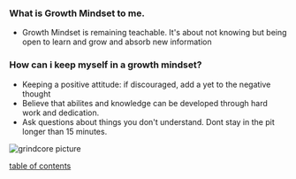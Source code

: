 ### What is Growth Mindset to me.

- Growth Mindset is remaining teachable. It's about not knowing but being open to learn and grow and absorb new information

### How can i keep myself in a growth mindset?

- Keeping a positive attitude: if discouraged, add a yet to the negative thought
- Believe that abilites and knowledge can be developed through hard work and dedication.
- Ask questions about things you don't understand. Dont stay in the pit longer than 15 minutes.

![grindcore picture](https://media2.fdncms.com/eastbayexpress/imager/u/blog/19153636/music2-4485801e2f182ab7.jpg?cb=1534297491)

[table of contents](https://andrewliming.github.io/reading-notes/)
